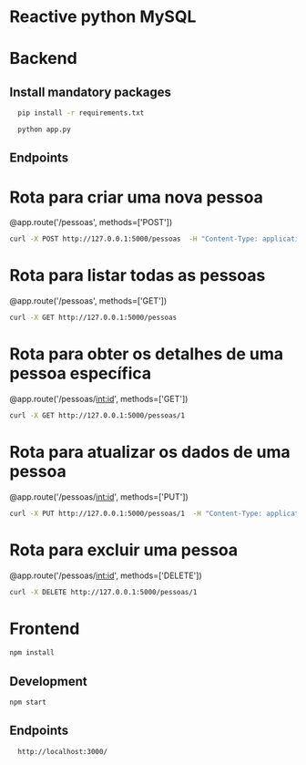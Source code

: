 # Reactive python MySQL

# Backend

## Install mandatory packages

```bash
  pip install -r requirements.txt
```

```bash
  python app.py
```

## Endpoints

# Rota para criar uma nova pessoa

@app.route('/pessoas', methods=['POST'])

```bash
curl -X POST http://127.0.0.1:5000/pessoas  -H "Content-Type: application/json"  -d "{\"id\": 1,\"nome\": \"Rafael Martini\",\"rg\":\"156587598\",\"cpf\":\"25688784859\",\"dataNascimento\":\"02/04/1996\",\"dataAdmissao\":\"01/11/2023\"}"

```

# Rota para listar todas as pessoas

@app.route('/pessoas', methods=['GET'])

```bash
curl -X GET http://127.0.0.1:5000/pessoas
```

# Rota para obter os detalhes de uma pessoa específica

@app.route('/pessoas/<int:id>', methods=['GET'])

```bash
curl -X GET http://127.0.0.1:5000/pessoas/1
```

# Rota para atualizar os dados de uma pessoa

@app.route('/pessoas/<int:id>', methods=['PUT'])

```bash
curl -X PUT http://127.0.0.1:5000/pessoas/1  -H "Content-Type: application/json"  -d "{\"nome\": \"Rafael Martini Brandao\"}"
```

# Rota para excluir uma pessoa

@app.route('/pessoas/<int:id>', methods=['DELETE'])

```bash
curl -X DELETE http://127.0.0.1:5000/pessoas/1
```

# Frontend

```bash
npm install
```

## Development

```bash
npm start
```

## Endpoints

```
  http://localhost:3000/
```
